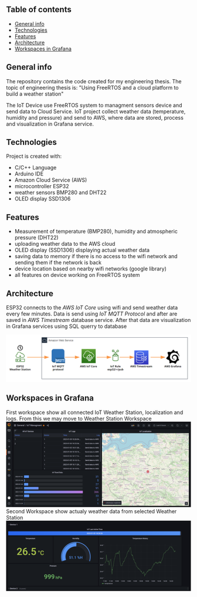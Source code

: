 ## Table of contents
* [General info](#general-info)
* [Technologies](#technologies)
* [Features](#features)
* [Architecture](#architecture)
* [Workspaces in Grafana](#workspaces-in-grafana)

## General info
The repository contains the code created for my engineering thesis. The topic of engineering thesis is: "Using FreeRTOS and a cloud platform to build a weather station"

The IoT Device use FreeRTOS system to managment sensors device and send data to Cloud Service. IoT project collect weather data (temperature, humidity and pressure) and send to AWS, where data are stored, process and visualization in Grafana service. 

## Technologies
Project is created with:
 * C/C++ Language
 * Arduino IDE
 * Amazon Cloud Service (AWS)
 * microcontroller ESP32
 * weather sensors BMP280 and DHT22
 * OLED display SSD1306

## Features
 - Measurement of temperature (BMP280), humidity and atmospheric pressure (DHT22)
 - uploading weather data to the AWS cloud 
 - OLED display (SSD1306) displaying actual weather data
 - saving data to memory if there is no access to the wifi network and sending them if the network is back
 - device location based on nearby wifi networks (google library)
 - all features on device working on FreeRTOS system

## Architecture
ESP32 connects to the *AWS IoT Core* using wifi and send weather data every few minutes. Data is send using *IoT MQTT Protocol* and after are saved in *AWS Timestream* database service. After that data are visualization in Grafana services using SQL querry to database

![Architecture IoT Weather Station](/Esp32_architecture.png?raw=true "Architecture IoT Weather Station")

## Workspaces in Grafana
First workspace show all connected IoT Weather Station, localization and logs. From this we may move to Weather Station Workspace
![Main workspace from Grafana](/grafanav2.png?raw=true "Main workspace from Grafana")
Second Workspace show actualy weather data from selected Weather Station
![Second workspace from Grafana](/grafanav5.png?raw=true "Second workspace from Grafana")
